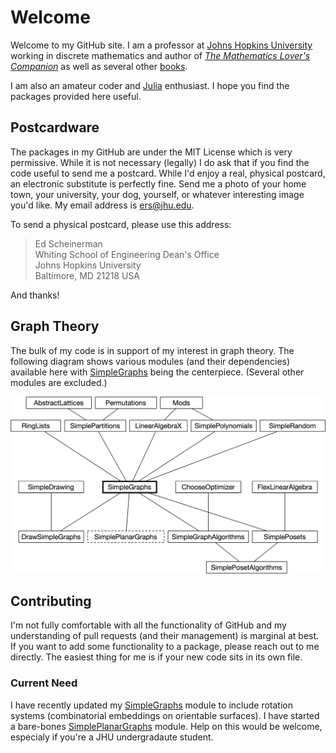 # Welcome

Welcome to my GitHub site. I am a professor at [Johns Hopkins University](https://www.jhu.edu/) working in discrete mathematics and author of
[*The Mathematics Lover's Companion*](https://yalebooks.yale.edu/book/9780300223002/mathematics-lovers-companion) as well as several 
other [books](https://www.ams.jhu.edu/ers/books/).


I am also an amateur coder and [Julia](https://julialang.org/) enthusiast. I hope you find the packages provided here useful.

## Postcardware

The packages in my GitHub are under the MIT License which is very permissive. While it is not necessary (legally)
I do ask that if you find the code useful to send me a postcard. While I'd enjoy a real, physical postcard, an
electronic substitute is perfectly fine. Send me a photo of your home town, your university, your dog, yourself, or whatever
interesting image you'd like. My email address is <ers@jhu.edu>.

To send a physical postcard, please use this address:

> Ed Scheinerman <br>
> Whiting School of Engineering Dean's Office<br>
> Johns Hopkins University<br>
> Baltimore, MD 21218 USA

And thanks!

## Graph Theory

The bulk of my code is in support of my interest in graph theory. The following diagram shows various modules (and their dependencies) available 
here with [SimpleGraphs](https://github.com/scheinerman/SimpleGraphs.jl) being the centerpiece. (Several other modules are excluded.)

![](SimpleOrgChart.png)

## Contributing

I'm not fully comfortable with all the functionality of GitHub and my understanding of pull requests (and their management)
is marginal at best. If you want to add some functionality to a package, please reach out to me directly. The easiest 
thing for me is if your new code sits in its own file.

### Current Need

I have recently updated my [SimpleGraphs](https://github.com/scheinerman/SimpleGraphs.jl) module to include rotation
systems (combinatorial embeddings on orientable surfaces). I have started a bare-bones 
[SimplePlanarGraphs](https://github.com/scheinerman/SimplePlanarGraphs.jl) module. 
Help on this would be welcome, especialy if you're a JHU undergradaute student.



<!--
**scheinerman/scheinerman** is a ✨ _special_ ✨ repository because its `README.md` (this file) appears on your GitHub profile.

Here are some ideas to get you started:

- 🔭 I’m currently working on ...
- 🌱 I’m currently learning ...
- 👯 I’m looking to collaborate on ...
- 🤔 I’m looking for help with ...
- 💬 Ask me about ...
- 📫 How to reach me: ...
- 😄 Pronouns: ...
- ⚡ Fun fact: ...
-->
